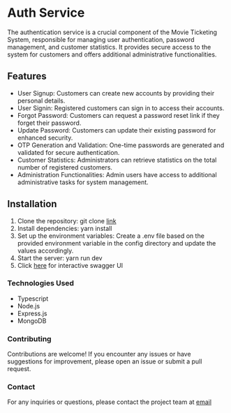# Auth Service

The authentication service is a crucial component of the Movie Ticketing System, responsible for managing user authentication, password management, and customer statistics. It provides secure access to the system for customers and offers additional administrative functionalities.

## Features

- User Signup: Customers can create new accounts by providing their personal details.
- User Signin: Registered customers can sign in to access their accounts.
- Forgot Password: Customers can request a password reset link if they forget their password.
- Update Password: Customers can update their existing password for enhanced security.
- OTP Generation and Validation: One-time passwords are generated and validated for secure authentication.
- Customer Statistics: Administrators can retrieve statistics on the total number of registered customers.
- Administration Functionalities: Admin users have access to additional administrative tasks for system management.

## Installation

1. Clone the repository: git clone [link](https://github.com/belovetech/movie-ticketing-system/tree/main/auth_service)
2. Install dependencies: yarn install
3. Set up the environment variables: Create a .env file based on the provided environment variable in the config directory and update the values accordingly.
4. Start the server: yarn run dev
5. Click [here](http://localhost:8000/v1/docs) for interactive swagger UI

### Technologies Used

- Typescript
- Node.js
- Express.js
- MongoDB

### Contributing

Contributions are welcome! If you encounter any issues or have suggestions for improvement, please open an issue or submit a pull request.

### Contact

For any inquiries or questions, please contact the project team at [email](belovetech@gmail.com)
